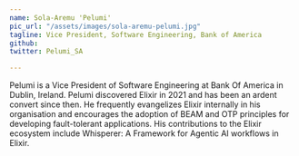 ```yaml
---
name: Sola-Aremu 'Pelumi'
pic_url: "/assets/images/sola-aremu-pelumi.jpg"
tagline: Vice President, Software Engineering, Bank of America
github:
twitter: Pelumi_SA

---
```

Pelumi is a Vice President of Software Engineering at Bank Of America in Dublin, Ireland. Pelumi discovered Elixir in 2021 and has been an ardent convert since then. He frequently evangelizes Elixir internally in his organisation and encourages the adoption of BEAM and OTP principles for developing fault-tolerant applications. His contributions to the Elixir ecosystem include Whisperer: A Framework for Agentic AI workflows in Elixir.
